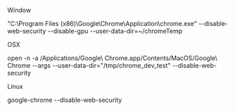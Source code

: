 Window

"C:\Program Files (x86)\Google\Chrome\Application\chrome.exe" --disable-web-security --disable-gpu --user-data-dir=~/chromeTemp

OSX

open -n -a /Applications/Google\ Chrome.app/Contents/MacOS/Google\ Chrome --args --user-data-dir="/tmp/chrome_dev_test" --disable-web-security

Linux

google-chrome --disable-web-security